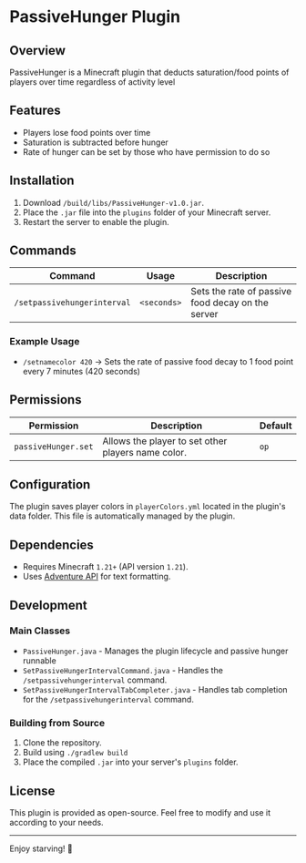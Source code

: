 # PassiveHunger Plugin

## Overview

PassiveHunger is a Minecraft plugin that deducts saturation/food points of players over time regardless of activity level

## Features

- Players lose food points over time
- Saturation is subtracted before hunger
- Rate of hunger can be set by those who have permission to do so

## Installation

1. Download `/build/libs/PassiveHunger-v1.0.jar`.
2. Place the `.jar` file into the `plugins` folder of your Minecraft server.
3. Restart the server to enable the plugin.

## Commands

| Command                     | Usage       | Description                                       |
|-----------------------------|-------------|---------------------------------------------------|
| `/setpassivehungerinterval` | `<seconds>` | Sets the rate of passive food decay on the server |

### Example Usage

- `/setnamecolor 420` → Sets the rate of passive food decay to 1 food point every 7 minutes (420 seconds)

## Permissions

| Permission          | Description                                        | Default |
|---------------------|----------------------------------------------------|---------|
| `passiveHunger.set` | Allows the player to set other players name color. | `op`    |

## Configuration

The plugin saves player colors in `playerColors.yml` located in the plugin's data folder. This file is automatically managed by the plugin.

## Dependencies

- Requires Minecraft `1.21+` (API version `1.21`).
- Uses [Adventure API](https://docs.adventure.kyori.net) for text formatting.

## Development

### Main Classes

- `PassiveHunger.java` - Manages the plugin lifecycle and passive hunger runnable
- `SetPassiveHungerIntervalCommand.java` - Handles the `/setpassivehungerinterval` command.
- `SetPassiveHungerIntervalTabCompleter.java` - Handles tab completion for the `/setpassivehungerinterval` command.

### Building from Source

1. Clone the repository.
2. Build using `./gradlew build`
3. Place the compiled `.jar` into your server's `plugins` folder.

## License

This plugin is provided as open-source. Feel free to modify and use it according to your needs.

---

Enjoy starving! 🍔